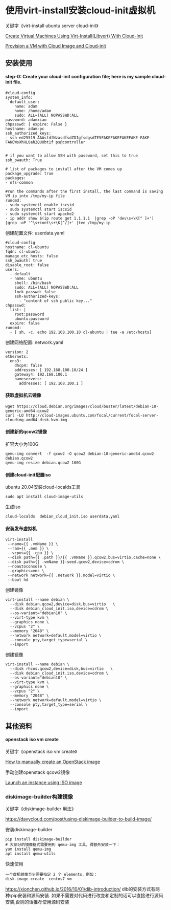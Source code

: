 # 使用virt-install安装cloud-init虚拟机

关键字《virt-install ubuntu server cloud-init》

[Create Virtual Machines Using Virt-Install(Libvert) With Cloud-Init](https://technekey.com/create-virtual-machines-using-virt-installlibvert-with-cloud-init/)

[Provision a VM with Cloud Image and Cloud-init](https://zhimin-wen.medium.com/provision-a-vm-with-cloud-image-and-cloud-init-36f356a33b90)

## 安装使用

#### step-0: Create your cloud-init configuration file; here is my sample cloud-init file.

```
#cloud-config
system_info:
  default_user:
    name: adam
    home: /home/adam
    sudo: ALL=(ALL) NOPASSWD:ALL
password: adamxiao
chpasswd: { expire: False }
hostname: adam-pc
ssh_authorized_keys:
- ssh-ed25519 AAAsfdfNzasdfsdZDIgfsdgsdTE5FAKEFAKEFAKEFAKE-FAKE-FAKEWsXhHL0ah2QUUbt1f ps@controller


# if you want to allow SSH with password, set this to true
ssh_pwauth: True

# list of packages to install after the VM comes up
package_upgrade: true
packages:
- nfs-common

#run the commands after the first install, the last command is saving VM ip into /tmp/my-ip file
runcmd:
- sudo systemctl enable iscsid
- sudo systemctl start iscsid
- sudo systemctl start apache2
- ip addr show $(ip route get 1.1.1.1  |grep -oP 'dev\s+\K[^ ]+')  |grep -oP '^\s+inet\s+\K[^/]+' |tee /tmp/my-ip
```

创建配置文件: userdata.yaml
```
#cloud-config
hostname: cl-ubuntu
fqdn: cl-ubuntu
manage_etc_hosts: false
ssh_pwauth: true
disable_root: false
users:
  - default
  - name: ubuntu
    shell: /bin/bash
    sudo: ALL=(ALL) NOPASSWD:ALL
    lock_passwd: false
    ssh-authorized-keys:
      - "content of ssh public key..."
chpasswd:
  list: |
    root:password
    ubuntu:password
  expire: false
runcmd:
  - [ sh, -c, echo 192.168.100.10 cl-ubuntu | tee -a /etc/hosts]
```

创建网络配置: network.yaml
```
version: 2
ethernets:
  ens3:
    dhcp4: false
    addresses: [ 192.168.100.10/24 ]
    gateway4: 192.168.100.1
    nameservers:
      addresses: [ 192.168.100.1 ]
```

#### 获取虚拟机云镜像

```
wget https://cloud.debian.org/images/cloud/buster/latest/debian-10-generic-amd64.qcow2
curl -LO http://cloud-images.ubuntu.com/focal/current/focal-server-cloudimg-amd64-disk-kvm.img
```

#### 创建新的qcow2镜像

扩容大小为100G
```
qemu-img convert  -f qcow2 -O qcow2 debian-10-generic-amd64.qcow2 debian.qcow2
qemu-img resize debian.qcow2 100G
```

#### 创建cloud-init配置iso

ubuntu 20.04安装cloud-localds工具
```
sudo apt install cloud-image-utils
```

生成iso
```
cloud-localds  debian_cloud_init.iso userdata.yaml
```

#### 安装发布虚拟机

```
virt-install 
 --name={{ .vmName }} \
 --ram={{ .mem }} \
 --vcpus={{ .cpu }} \
 --disk path={{ .path }}/{{ .vmName }}.qcow2,bus=virtio,cache=none \
 --disk path={{ .vmName }}-seed.qcow2,device=cdrom \
 --noautoconsole \
 --graphics=vnc \
 --network network={{ .network }},model=virtio \
 --boot hd
```

创建镜像
```
virt-install --name debian \
  --disk debian.qcow2,device=disk,bus=virtio   \
  --disk debian_cloud_init.iso,device=cdrom \
  --os-variant="debian10" \
  --virt-type kvm \
  --graphics none \
  --vcpus "2" \
  --memory "2048" \
  --network network=default,model=virtio \
  --console pty,target_type=serial \
  --import
```

创建镜像
```
virt-install --name debian \
  --disk rhcos.qcow2,device=disk,bus=virtio   \
  --disk debian_cloud_init.iso,device=cdrom \
  --os-variant="debian10" \
  --virt-type kvm \
  --graphics none \
  --vcpus "2" \
  --memory "2048" \
  --network network=default,model=virtio \
  --console pty,target_type=serial \
  --import
```

## 其他资料

#### openstack iso vm create

关键字《openstack iso vm create》

[How to manually create an OpenStack image](https://www.mirantis.com/blog/how-to-manually-create-an-openstack-image)

手动创建openstack qcow2镜像

[Launch an instance using ISO image](https://docs.openstack.org/nova/rocky/user/launch-instance-using-ISO-image.html)


### diskimage-builder构建镜像

关键字《diskimage-builder 用法》

https://davycloud.com/post/using-diskimage-builder-to-build-image/

安装diskimage-builder
```
pip install diskimage-builder
# 大部分的镜像格式需要用到 qemu-img 工具，得额外安装一下：
yum install qemu-img
apt install qemu-utils
```

快速使用
```
一个虚机镜像至少需要指定 2 个 elements，例如：
disk-image-create  centos7 vm
```

https://xionchen.github.io/2016/10/01/dib-introduction/
dib的安装方式有两种:pip安装和源码安装. 如果不需要对代码进行改变和定制的话可以直接进行源码安装,否则的话推荐使用源码安装
